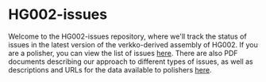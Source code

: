 # HG002-issues

Welcome to the HG002-issues repository, where we'll track the status of
issues in the latest version of the verkko-derived assembly of HG002.
If you are a polisher, you can view the list of issues [here](https://github.com/marbl/HG002-issues/issues).
There are also PDF documents describing our approach to different types of issues, 
as well as descriptions and URLs for the data available to polishers [here](https://github.com/marbl/HG002-issues/manuals).
